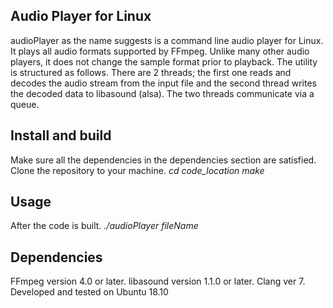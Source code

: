 Audio Player for Linux
-----------------------
audioPlayer as the name suggests is a command line audio player for Linux. It plays all audio formats supported by FFmpeg. Unlike many other audio players, it does not change the sample format prior to playback. The utility is structured as follows. There are 2 threads; the first one reads and decodes the audio stream from the  input file and the second thread writes the decoded data to libasound (alsa). The two threads communicate via a queue.

Install and build
-----------------
Make sure all the dependencies in the dependencies section  are satisfied.
Clone the repository to your machine.
*cd  code_location*
*make*

Usage
-----
After the code is built.
*./audioPlayer  fileName*

Dependencies
------------
FFmpeg version 4.0 or later.
libasound version 1.1.0 or later.
Clang ver 7.
Developed and tested on Ubuntu 18.10
